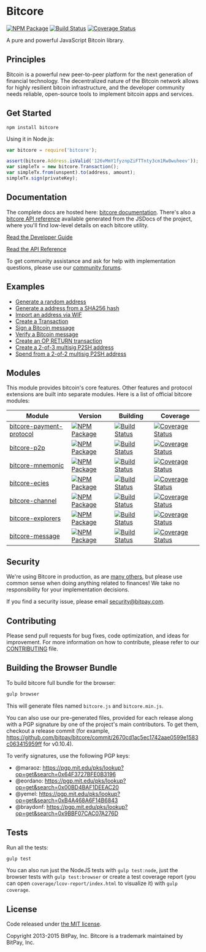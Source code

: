 Bitcore
=======

[![NPM Package](https://img.shields.io/npm/v/bitcore.svg?style=flat-square)](https://www.npmjs.org/package/bitcore)
[![Build Status](https://img.shields.io/travis/bitpay/bitcore.svg?branch=master&style=flat-square)](https://travis-ci.org/bitpay/bitcore)
[![Coverage Status](https://img.shields.io/coveralls/bitpay/bitcore.svg?style=flat-square)](https://coveralls.io/r/bitpay/bitcore)


A pure and powerful JavaScript Bitcoin library.

## Principles

Bitcoin is a powerful new peer-to-peer platform for the next generation of financial technology. The decentralized nature of the Bitcoin network allows for highly resilient bitcoin infrastructure, and the developer community needs reliable, open-source tools to implement bitcoin apps and services.

## Get Started

```
npm install bitcore
```

Using it in Node.js:

```javascript
var bitcore = require('bitcore');

assert(bitcore.Address.isValid('126vMmY1fyznpZiFTTnty3cm1Rw8wuheev'));
var simpleTx = new bitcore.Transaction();
var simpleTx.from(unspent).to(address, amount);
simpleTx.sign(privateKey);
```

## Documentation

The complete docs are hosted here: [bitcore documentation](http://bitcore.io/guide/). There's also a [bitcore API reference](http://bitcore.io/api/) available generated from the JSDocs of the project, where you'll find low-level details on each bitcore utility.

[Read the Developer Guide](http://bitcore.io/guide/)

[Read the API Reference](http://bitcore.io/api/)

To get community assistance and ask for help with implementation questions, please use our [community forums](http://bitpaylabs.com/c/bitcore).

## Examples

* [Generate a random address](https://github.com/bitpay/bitcore/blob/master/docs/examples.md#generate-a-random-address)
* [Generate a address from a SHA256 hash](https://github.com/bitpay/bitcore/blob/master/docs/examples.md#generate-a-address-from-a-sha256-hash)
* [Import an address via WIF](https://github.com/bitpay/bitcore/blob/master/docs/examples.md#import-an-address-via-wif)
* [Create a Transaction](https://github.com/bitpay/bitcore/blob/master/docs/examples.md#create-a-transaction)
* [Sign a Bitcoin message](https://github.com/bitpay/bitcore/blob/master/docs/examples.md#sign-a-bitcoin-message)
* [Verify a Bitcoin message](https://github.com/bitpay/bitcore/blob/master/docs/examples.md#verify-a-bitcoin-message)
* [Create an OP RETURN transaction](https://github.com/bitpay/bitcore/blob/master/docs/examples.md#create-an-op-return-transaction)
* [Create a 2-of-3 multisig P2SH address](https://github.com/bitpay/bitcore/blob/master/docs/examples.md#create-a-2-of-3-multisig-p2sh-address)
* [Spend from a 2-of-2 multisig P2SH address](https://github.com/bitpay/bitcore/blob/master/docs/examples.md#spend-from-a-2-of-2-multisig-p2sh-address)


## Modules
This module provides bitcoin's core features. Other features and protocol extensions are built into separate modules. Here is a list of official bitcore modules:

Module | Version | Building | Coverage
-------|---------|----------|---------
[bitcore-payment-protocol](http://github.com/bitpay/bitcore-payment-protocol) | [![NPM Package](https://img.shields.io/npm/v/bitcore-payment-protocol.svg?style=flat-square)](https://www.npmjs.org/package/bitcore-payment-protocol) | [![Build Status](https://img.shields.io/travis/bitpay/bitcore-payment-protocol.svg?branch=master&style=flat-square)](https://travis-ci.org/bitpay/bitcore-payment-protocol) | [![Coverage Status](https://img.shields.io/coveralls/bitpay/bitcore-payment-protocol.svg?style=flat-square)](https://coveralls.io/r/bitpay/bitcore-payment-protocol)
[bitcore-p2p](http://github.com/bitpay/bitcore-p2p) | [![NPM Package](https://img.shields.io/npm/v/bitcore-p2p.svg?style=flat-square)](https://www.npmjs.org/package/bitcore-p2p) | [![Build Status](https://img.shields.io/travis/bitpay/bitcore-p2p.svg?branch=master&style=flat-square)](https://travis-ci.org/bitpay/bitcore-p2p) | [![Coverage Status](https://img.shields.io/coveralls/bitpay/bitcore-p2p.svg?style=flat-square)](https://coveralls.io/r/bitpay/bitcore-p2p?branch=master)
[bitcore-mnemonic](http://github.com/bitpay/bitcore-mnemonic) | [![NPM Package](https://img.shields.io/npm/v/bitcore-mnemonic.svg?style=flat-square)](https://www.npmjs.org/package/bitcore-mnemonic) |  [![Build Status](https://img.shields.io/travis/bitpay/bitcore-mnemonic.svg?branch=master&style=flat-square)](https://travis-ci.org/bitpay/bitcore-mnemonic) | [![Coverage Status](https://img.shields.io/coveralls/bitpay/bitcore-mnemonic.svg?style=flat-square)](https://coveralls.io/r/bitpay/bitcore-mnemonic)
[bitcore-ecies](http://github.com/bitpay/bitcore-ecies) | [![NPM Package](https://img.shields.io/npm/v/bitcore-ecies.svg?style=flat-square)](https://www.npmjs.org/package/bitcore-ecies) | [![Build Status](https://img.shields.io/travis/bitpay/bitcore-ecies.svg?branch=master&style=flat-square)](https://travis-ci.org/bitpay/bitcore-ecies) | [![Coverage Status](https://img.shields.io/coveralls/bitpay/bitcore-ecies.svg?style=flat-square)](https://coveralls.io/r/bitpay/bitcore-ecies)
[bitcore-channel](http://github.com/bitpay/bitcore-channel) | [![NPM Package](https://img.shields.io/npm/v/bitcore-channel.svg?style=flat-square)](https://www.npmjs.org/package/bitcore-channel) | [![Build Status](https://img.shields.io/travis/bitpay/bitcore-channel.svg?branch=master&style=flat-square)](https://travis-ci.org/bitpay/bitcore-channel) | [![Coverage Status](https://img.shields.io/coveralls/bitpay/bitcore-channel.svg?style=flat-square)](https://coveralls.io/r/bitpay/bitcore-channel)
[bitcore-explorers](http://github.com/bitpay/bitcore-explorers) | [![NPM Package](https://img.shields.io/npm/v/bitcore-explorers.svg?style=flat-square)](https://www.npmjs.org/package/bitcore-explorers) | [![Build Status](https://img.shields.io/travis/bitpay/bitcore-explorers.svg?branch=master&style=flat-square)](https://travis-ci.org/bitpay/bitcore-explorers) | [![Coverage Status](https://img.shields.io/coveralls/bitpay/bitcore-explorers.svg?style=flat-square)](https://coveralls.io/r/bitpay/bitcore-explorers)
[bitcore-message](http://github.com/bitpay/bitcore-message) | [![NPM Package](https://img.shields.io/npm/v/bitcore-message.svg?style=flat-square)](https://www.npmjs.org/package/bitcore-message) | [![Build Status](https://img.shields.io/travis/bitpay/bitcore-message.svg?branch=master&style=flat-square)](https://travis-ci.org/bitpay/bitcore-message) | [![Coverage Status](https://img.shields.io/coveralls/bitpay/bitcore-message.svg?style=flat-square)](https://coveralls.io/r/bitpay/bitcore-message)

## Security

We're using Bitcore in production, as are [many others](http://bitcore.io#projects), but please use common sense when doing anything related to finances! We take no responsibility for your implementation decisions.

If you find a security issue, please email security@bitpay.com.

## Contributing

Please send pull requests for bug fixes, code optimization, and ideas for improvement. For more information on how to contribute, please refer to our [CONTRIBUTING](https://github.com/bitpay/bitcore/blob/master/CONTRIBUTING.md) file. 

## Building the Browser Bundle

To build bitcore full bundle for the browser:

```sh
gulp browser
```

This will generate files named `bitcore.js` and `bitcore.min.js`.

You can also use our pre-generated files, provided for each release along with a PGP signature by one of the project's main contributors. To get them, checkout a release commit (for example, https://github.com/bitpay/bitcore/commit/2670cd1ac5ec1742aae0599e1583c063415959ff for v0.10.4).

To verify signatures, use the following PGP keys:
- @maraoz: https://pgp.mit.edu/pks/lookup?op=get&search=0x64F3727BFE0B3196
- @eordano: https://pgp.mit.edu/pks/lookup?op=get&search=0x00BD4BAF1DEEAC20
- @yemel: https://pgp.mit.edu/pks/lookup?op=get&search=0xB4A468A6F14B6843
- @braydonf: https://pgp.mit.edu/pks/lookup?op=get&search=0x9BBF07CAC07A276D

## Tests

Run all the tests:

```sh
gulp test
```

You can also run just the NodeJS tests with `gulp test:node`, just the browser tests with `gulp test:browser`
or create a test coverage report (you can open `coverage/lcov-report/index.html` to visualize it) with `gulp coverage`.

## License

Code released under [the MIT license](https://github.com/bitpay/bitcore/blob/master/LICENSE).

Copyright 2013-2015 BitPay, Inc. Bitcore is a trademark maintained by BitPay, Inc.
